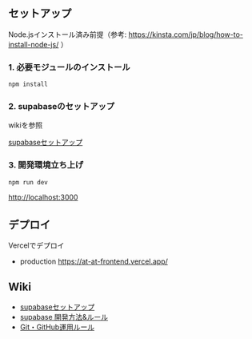 ## セットアップ
Node.jsインストール済み前提（参考: https://kinsta.com/jp/blog/how-to-install-node-js/ ）

### 1. 必要モジュールのインストール
```bash
npm install
```

### 2. supabaseのセットアップ
wikiを参照

[supabaseセットアップ](https://github.com/atsuh1r0/at_at/wiki/supabase-%E9%96%8B%E7%99%BA%E7%92%B0%E5%A2%83%E3%82%BB%E3%83%83%E3%83%88%E3%82%A2%E3%83%83%E3%83%97)

### 3. 開発環境立ち上げ
```bash
npm run dev
```
[http://localhost:3000](http://localhost:3000) 


## デプロイ
Vercelでデプロイ
- production https://at-at-frontend.vercel.app/


## Wiki
- [supabaseセットアップ](https://github.com/atsuh1r0/at_at/wiki/supabase-%E9%96%8B%E7%99%BA%E7%92%B0%E5%A2%83%E3%82%BB%E3%83%83%E3%83%88%E3%82%A2%E3%83%83%E3%83%97)
- [supabase 開発方法&ルール](https://github.com/atsuh1r0/at_at/wiki/supabase-%E9%96%8B%E7%99%BA%E6%96%B9%E6%B3%95&%E3%83%AB%E3%83%BC%E3%83%AB)
- [Git・GitHub運用ルール](https://github.com/atsuh1r0/at_at/wiki/Git&GitHub-%E9%81%8B%E7%94%A8%E3%83%AB%E3%83%BC%E3%83%AB)
